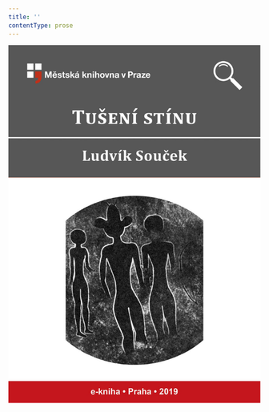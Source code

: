 ```yaml
---
title: ''
contentType: prose
---
```


<section>

![obalka_tuseni_stinu.jpg](./resources/obalka_tuseni_stinu_fmt.jpeg)

</section>
